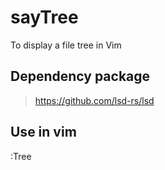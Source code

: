 # sayTree
To display a file tree in Vim
  
  
## Dependency package
> https://github.com/lsd-rs/lsd
  
  
## Use in vim
:Tree
